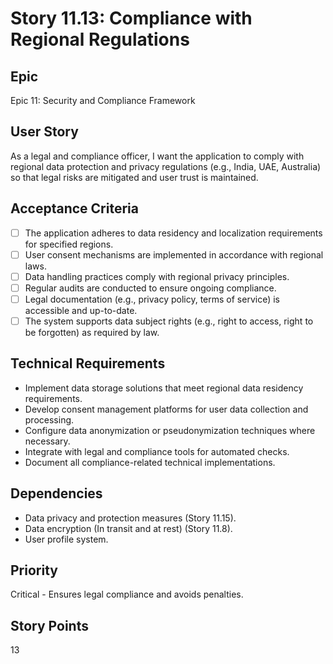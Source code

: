 # Story 11.13: Compliance with Regional Regulations

## Epic
Epic 11: Security and Compliance Framework

## User Story
As a legal and compliance officer, I want the application to comply with regional data protection and privacy regulations (e.g., India, UAE, Australia) so that legal risks are mitigated and user trust is maintained.

## Acceptance Criteria
- [ ] The application adheres to data residency and localization requirements for specified regions.
- [ ] User consent mechanisms are implemented in accordance with regional laws.
- [ ] Data handling practices comply with regional privacy principles.
- [ ] Regular audits are conducted to ensure ongoing compliance.
- [ ] Legal documentation (e.g., privacy policy, terms of service) is accessible and up-to-date.
- [ ] The system supports data subject rights (e.g., right to access, right to be forgotten) as required by law.

## Technical Requirements
- Implement data storage solutions that meet regional data residency requirements.
- Develop consent management platforms for user data collection and processing.
- Configure data anonymization or pseudonymization techniques where necessary.
- Integrate with legal and compliance tools for automated checks.
- Document all compliance-related technical implementations.

## Dependencies
- Data privacy and protection measures (Story 11.15).
- Data encryption (In transit and at rest) (Story 11.8).
- User profile system.

## Priority
Critical - Ensures legal compliance and avoids penalties.

## Story Points
13
